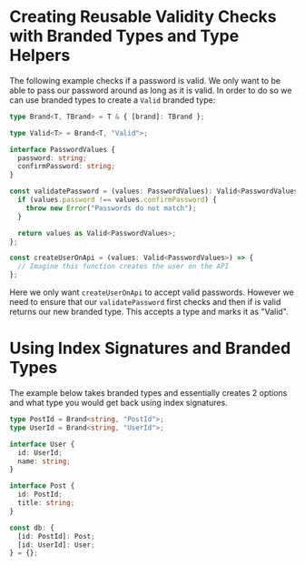 # Creating Reusable Validity Checks with Branded Types and Type Helpers

The following example checks if a password is valid. We only want to be able to pass our password around as long as it is valid. In order to do so we can use branded types to create a `Valid` branded type:

```ts
type Brand<T, TBrand> = T & { [brand]: TBrand };

type Valid<T> = Brand<T, "Valid">;

interface PasswordValues {
  password: string;
  confirmPassword: string;
}

const validatePassword = (values: PasswordValues): Valid<PasswordValues> => {
  if (values.password !== values.confirmPassword) {
    throw new Error("Passwords do not match");
  }

  return values as Valid<PasswordValues>;
};

const createUserOnApi = (values: Valid<PasswordValues>) => {
  // Imagine this function creates the user on the API
};

```

Here we only want `createUserOnApi` to accept valid passwords. However we need to ensure that our `validatePassword` first checks and then if is valid returns our new branded type. This accepts a type and marks it as "Valid".

# Using Index Signatures and Branded Types

The example below takes branded types and essentially creates 2 options and what type you would get back using index signatures.

```ts
type PostId = Brand<string, "PostId">;
type UserId = Brand<string, "UserId">;

interface User {
  id: UserId;
  name: string;
}

interface Post {
  id: PostId;
  title: string;
}

const db: {
  [id: PostId]: Post;
  [id: UserId]: User;
} = {};
```